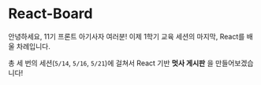 # React-Board

안녕하세요, 11기 프론트 아기사자 여러분!
이제 1학기 교육 세션의 마지막, React를 배울 차례입니다.

총 세 번의 세션(`5/14`, `5/16`, `5/21`)에 걸쳐서 React 기반
**멋사 게시판** 을 만들어보겠습니다!
